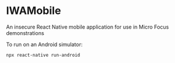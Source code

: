 # IWAMobile

An insecure React Native mobile application for use in Micro Focus demonstrations 

To run on an Android simulator:

```
npx react-native run-android
```
